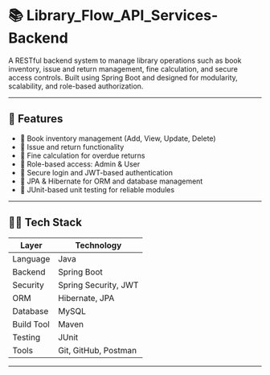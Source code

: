 # 📚 Library_Flow_API_Services-Backend

A RESTful backend system to manage library operations such as book inventory, issue and return management, fine calculation, and secure access controls. Built using Spring Boot and designed for modularity, scalability, and role-based authorization.

---

## 🚀 Features

- 📖 Book inventory management (Add, View, Update, Delete)
- 🙋 Issue and return functionality
- 💸 Fine calculation for overdue returns
- 🔐 Role-based access: Admin & User
- 🔑 Secure login and JWT-based authentication
- 📂 JPA & Hibernate for ORM and database management
- 🧪 JUnit-based unit testing for reliable modules

---

## 🧑‍💻 Tech Stack

| Layer        | Technology            |
|--------------|------------------------|
| Language     | Java                   |
| Backend      | Spring Boot            |
| Security     | Spring Security, JWT   |
| ORM          | Hibernate, JPA         |
| Database     | MySQL                  |
| Build Tool   | Maven                  |
| Testing      | JUnit                  |
| Tools        | Git, GitHub, Postman   |

---
